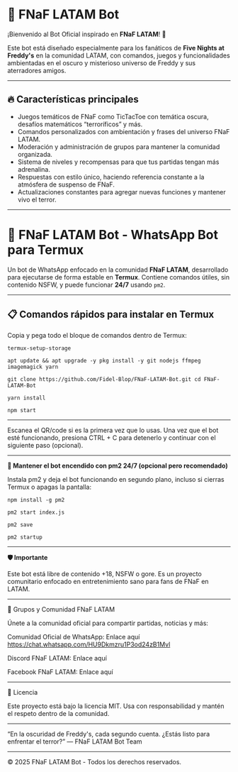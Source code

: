 # 🤖 FNaF LATAM Bot

¡Bienvenido al Bot Oficial inspirado en **FNaF LATAM**! 🎉

Este bot está diseñado especialmente para los fanáticos de **Five Nights at Freddy's** en la comunidad LATAM, con comandos, juegos y funcionalidades ambientadas en el oscuro y misterioso universo de Freddy y sus aterradores amigos.

---

## 🔥 Características principales

- Juegos temáticos de FNaF como TicTacToe con temática oscura, desafíos matemáticos “terroríficos” y más.
- Comandos personalizados con ambientación y frases del universo FNaF LATAM.
- Moderación y administración de grupos para mantener la comunidad organizada.
- Sistema de niveles y recompensas para que tus partidas tengan más adrenalina.
- Respuestas con estilo único, haciendo referencia constante a la atmósfera de suspenso de FNaF.
- Actualizaciones constantes para agregar nuevas funciones y mantener vivo el terror. 

---

# 🤖 FNaF LATAM Bot - WhatsApp Bot para Termux

Un bot de WhatsApp enfocado en la comunidad **FNaF LATAM**, desarrollado para ejecutarse de forma estable en **Termux**. Contiene comandos útiles, sin contenido NSFW, y puede funcionar **24/7** usando `pm2`.

---

## 📋 Comandos rápidos para instalar en Termux

Copia y pega todo el bloque de comandos dentro de Termux:

``termux-setup-storage``

``apt update && apt upgrade -y
pkg install -y git nodejs ffmpeg imagemagick yarn``

``git clone https://github.com/Fidel-Blop/FNaF-LATAM-Bot.git
cd FNaF-LATAM-Bot``

``yarn install``

``npm start``

---

Escanea el QR/code si es la primera vez que lo usas. Una vez que el bot esté funcionando, presiona CTRL + C para detenerlo y continuar con el siguiente paso (opcional).

--- 

**🔁 Mantener el bot encendido con pm2 24/7 (opcional pero recomendado)**

Instala pm2 y deja el bot funcionando en segundo plano, incluso si cierras Termux o apagas la pantalla:

``npm install -g pm2``

``pm2 start index.js``

``pm2 save``

``pm2 startup``


---

**🛡️ Importante**

Este bot está libre de contenido +18, NSFW o gore. Es un proyecto comunitario enfocado en entretenimiento sano para fans de FNaF en LATAM.

---

📢 Grupos y Comunidad FNaF LATAM

Únete a la comunidad oficial para compartir partidas, noticias y más:

Comunidad Oficial de WhatsApp: Enlace aquí https://chat.whatsapp.com/HU9Dkmzru1P3od24zB1Mvl

Discord FNaF LATAM: Enlace aquí

Facebook FNaF LATAM: Enlace aquí



---

📜 Licencia

Este proyecto está bajo la licencia MIT.
Usa con responsabilidad y mantén el respeto dentro de la comunidad.

---

“En la oscuridad de Freddy's, cada segundo cuenta. ¿Estás listo para enfrentar el terror?”
— FNaF LATAM Bot Team


---

© 2025 FNaF LATAM Bot - Todos los derechos reservados.

